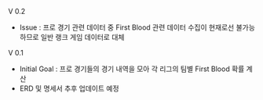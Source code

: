 V 0.2
- Issue : 프로 경기 관련 데이터 중 First Blood 관련 데이터 수집이 현재로선 불가능하므로 일반 랭크 게임 데이터로 대체

V 0.1
- Initial Goal : 프로 경기들의 경기 내역을 모아 각 리그의 팀별 First Blood 확률 계산
- ERD 및 명세서 추후 업데이트 예정